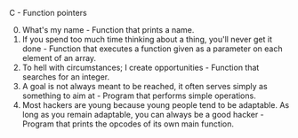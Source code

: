 C - Function pointers

0. What's my name - Function that prints a name.
1. If you spend too much time thinking about a thing, you'll never get it done - Function that executes a function given as a parameter on each element of an array.
2. To hell with circumstances; I create opportunities - Function that searches for an integer.
3. A goal is not always meant to be reached, it often serves simply as something to aim at - Program that performs simple operations.
4. Most hackers are young because young people tend to be adaptable. As long as you remain adaptable, you can always be a good hacker - Program that prints the opcodes of its own main function.
